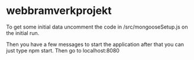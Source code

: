 # webbramverkprojekt


To get some initial data uncomment the code in /src/mongooseSetup.js on the initial run.

Then you have a few messages to start the application after that you can just type npm start. Then go to localhost:8080
